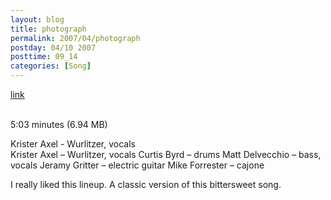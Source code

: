 ```yaml
---
layout: blog
title: photograph
permalink: 2007/04/photograph
postday: 04/10 2007
posttime: 09_14
categories: [Song]
---
```


<a href="http://kristeraxel.com/media/vault/hotelcafe-photograph.mp3">link</a>

<br />5:03 minutes (6.94 MB)<p>Krister Axel - Wurlitzer, vocals<br />
Krister Axel – Wurlitzer, vocals
Curtis Byrd – drums
Matt Delvecchio – bass, vocals
Jeramy Gritter – electric guitar
Mike Forrester – cajone
<p>I really liked this lineup. A classic version of this bittersweet song.</p>
